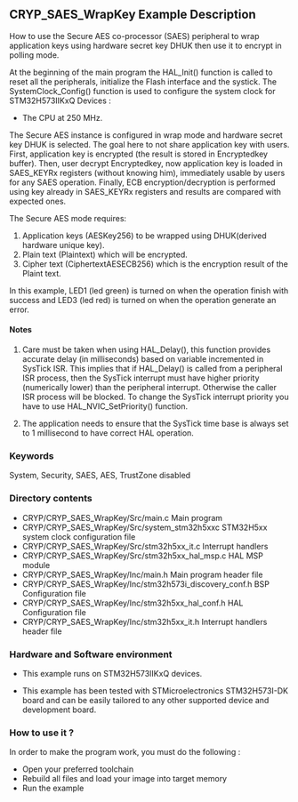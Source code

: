 ## <b>CRYP_SAES_WrapKey Example Description</b>

How to use the Secure AES co-processor (SAES) peripheral to wrap application keys
using hardware secret key DHUK then use it to encrypt in polling mode.

At the beginning of the main program the HAL_Init() function is called to reset
all the peripherals, initialize the Flash interface and the systick.
The SystemClock_Config() function is used to configure the system clock for STM32H573IIKxQ Devices :

- The CPU at 250 MHz.

The Secure AES instance is configured in wrap mode and hardware secret key DHUK is selected.
The goal here to not share application key with users.
First, application key is encrypted (the result is stored in Encryptedkey buffer).
Then, user decrypt Encryptedkey, now application key is loaded in SAES_KEYRx registers
(without knowing him), immediately usable by users for any SAES operation.
Finally, ECB encryption/decryption is performed using key already in SAES_KEYRx registers
and results are compared with expected ones.

The Secure AES mode requires:

1. Application keys (AESKey256) to be wrapped using DHUK(derived hardware unique key).
2. Plain text (Plaintext) which will be encrypted.
3. Cipher text (CiphertextAESECB256)  which is the encryption result of the Plaint text.

In this example, LED1 (led green) is turned on when the operation finish with success
and LED3 (led red) is turned on when the operation generate an error.

#### <b>Notes</b>

 1. Care must be taken when using HAL_Delay(), this function provides accurate delay (in milliseconds)
    based on variable incremented in SysTick ISR. This implies that if HAL_Delay() is called from
    a peripheral ISR process, then the SysTick interrupt must have higher priority (numerically lower)
    than the peripheral interrupt. Otherwise the caller ISR process will be blocked.
    To change the SysTick interrupt priority you have to use HAL_NVIC_SetPriority() function.

 2. The application needs to ensure that the SysTick time base is always set to 1 millisecond
    to have correct HAL operation.

### <b>Keywords</b>

System, Security, SAES, AES,  TrustZone disabled

### <b>Directory contents</b>

  - CRYP/CRYP_SAES_WrapKey/Src/main.c                  		Main program
  - CRYP/CRYP_SAES_WrapKey/Src/system_stm32h5xxc       		STM32H5xx system clock configuration file
  - CRYP/CRYP_SAES_WrapKey/Src/stm32h5xx_it.c          		Interrupt handlers
  - CRYP/CRYP_SAES_WrapKey/Src/stm32h5xx_hal_msp.c     		HAL MSP module
  - CRYP/CRYP_SAES_WrapKey/Inc/main.h                  		Main program header file
  - CRYP/CRYP_SAES_WrapKey/Inc/stm32h573i_discovery_conf.h  BSP Configuration file
  - CRYP/CRYP_SAES_WrapKey/Inc/stm32h5xx_hal_conf.h    		HAL Configuration file
  - CRYP/CRYP_SAES_WrapKey/Inc/stm32h5xx_it.h          		Interrupt handlers header file

### <b>Hardware and Software environment</b>

  - This example runs on STM32H573IIKxQ devices.

  - This example has been tested with STMicroelectronics STM32H573I-DK
    board and can be easily tailored to any other supported device
    and development board.

### <b>How to use it ?</b>

In order to make the program work, you must do the following :

 - Open your preferred toolchain
 - Rebuild all files and load your image into target memory
 - Run the example

